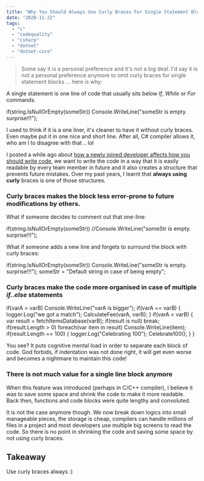 ```yaml
---
title: "Why You Should Always Use Curly Braces For Single Statement Blocks In C#"
date: "2020-11-22"
tags: 
  - "c"
  - "codequality"
  - "csharp"
  - "dotnet"
  - "dotnet-core"
---
```


> Some say it is a personal preference and it's not a big deal. I'd say it is not a personal preference anymore to omit curly braces for single statement blocks ... here is why:

  
A single statement is one line of code that usually sits below _If_, _While_ or _For_ commands.

if(string.IsNullOrEmpty(someStr))
   Console.WriteLine("someStr is empty. surprise!!!");

I used to think if it is a one liner, it's cleaner to have it without curly braces. Even maybe put it in one nice and short line. After all, C# compiler allows it, who am I to disagree with that .. lol

I posted a while ago about [how a newly joined developer affects how you should write code](https://programmerbyday.wordpress.com/2020/11/13/why-a-newly-joined-developer-affects-how-you-write-code/), we want to write the code in a way that it is easily readable by every team member in future and it also creates a structure that prevents future mistakes. Over my past years, I learnt that **always using curly** braces is one of those structures.

### Curly braces makes the block less error-prone to future modifications by others.

What if someone decides to comment out that one-line:

if(string.IsNullOrEmpty(someStr))
   //Console.WriteLine("someStr is empty. surprise!!!");

What if someone adds a new line and forgets to surround the block with curly braces:

if(string.IsNullOrEmpty(someStr))
   Console.WriteLine("someStr is empty. surprise!!!");
   someStr = "Default string in case of being empty";

### Curly braces make the code more organised in case of multiple _if..else_ statements

if(varA > varB)
   Console.WriteLine("varA is bigger");
if(varA == varB)
{
   logger.Log("we got a match");
   CalculateFee(varA, varB);
}
if(varA < varB)
{
   var result = fetchItemsDatabase(varB);
   if(result is null)
      break;
   if(result.Length > 0)
     foreach(var item in result)
        Console.WriteLine(item);
   if(result.Length == 100)
   {
       logger.Log("Celebrating 100");
       Celebrate100();
   }
}

You see? It puts cognitive mental load in order to separate each block of code. God forbids, if indentation was not done right, it will get even worse and becomes a nightmare to maintain this code!

### There is not much value for a single line block anymore

When this feature was introduced (perhaps in C/C++ compiler), I believe it was to save some space and shrink the code to make it more readable. Back then, functions and code blocks were quite lengthy and convoluted.

It is not the case anymore though. We now break down logics into small manageable pieces, the storage is cheap, compilers can handle millions of files in a project and most developers use multiple big screens to read the code. So there is no point in shrinking the code and saving some space by not using curly braces.

## Takeaway

Use curly braces always :)
